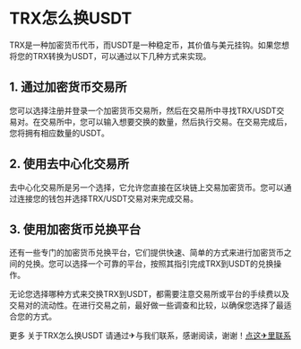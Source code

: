# TRX怎么换USDT

TRX是一种加密货币代币，而USDT是一种稳定币，其价值与美元挂钩。如果您想将您的TRX转换为USDT，可以通过以下几种方式来实现。

## 1. 通过加密货币交易所

您可以选择注册并登录一个加密货币交易所，然后在交易所中寻找TRX/USDT交易对。在交易所中，您可以输入想要交换的数量，然后执行交易。在交易完成后，您将拥有相应数量的USDT。

## 2. 使用去中心化交易所

去中心化交易所是另一个选择，它允许您直接在区块链上交易加密货币。您可以通过连接您的钱包并选择TRX/USDT交易对来完成交易。

## 3. 使用加密货币兑换平台

还有一些专门的加密货币兑换平台，它们提供快速、简单的方式来进行加密货币之间的兑换。您可以选择一个可靠的平台，按照其指引完成TRX到USDT的兑换操作。

无论您选择哪种方式来交换TRX到USDT，都需要注意交易所或平台的手续费以及交易对的流动性。在进行交易之前，最好做一些调查和比较，以确保您选择了最适合您的方式。

更多 关于TRX怎么换USDT 请通过✈与我们联系，感谢阅读，谢谢！[点这✈里联系](https://www.k02.cc)